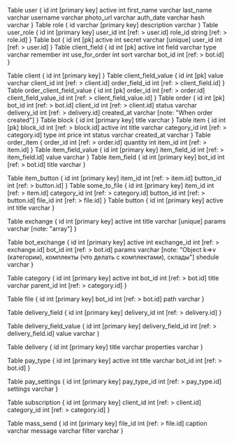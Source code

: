 Table user {
  id int [primary key]
  active int
  first_name varchar
  last_name varchar
  username varchar
  photo_url varchar
  auth_date varchar
  hash varchar
}
Table role {
   id varchar [primary key]
   description varchar
}
Table user_role {
   id int [primary key]
   user_id int [ref: > user.id]
   role_id string [ref: > role.id]
}
Table bot {
  id int [pk]
  active int
  secret varchar [unique]
  user_id int [ref: > user.id]
}
Table client_field {
  id int [pk]
  active int
  field varchar
  type varchar
  remember int
  use_for_order int
  sort varchar
  bot_id int [ref: > bot.id]
}

Table client {
  id int [primary key]
}
Table client_field_value {
  id int [pk]
  value varchar
  client_id int [ref: > client.id]
  order_field_id int [ref: > client_field.id]
}
Table order_client_field_value {
  id int [pk]
  order_id int [ref: > order.id]
  client_field_value_id int [ref: > client_field_value.id]
}
Table order {
  id int [pk]
  bot_id int [ref: > bot.id]
  client_id int [ref: > client.id]
  status varchar
  delivery_id int [ref: > delivery.id]
  created_at varchar [note: "When order created"]
}
Table block {
  id int [primary key]
  title varchar
}
Table item {
  id int [pk]
  block_id int [ref: > block.id]
  active int
  title varchar
  category_id int [ref: > category.id]
  type int
  price int
  status varchar
  created_at varchar
}
Table order_item {
  order_id int [ref: > order.id]
  quantity int
  item_id int [ref: > item.id]
}
Table item_field_value {
  id int [primary key]
  item_field_id int [ref: > item_field.id]
  value varchar
}
Table item_field {
  id int [primary key]
  bot_id int [ref: > bot.id]
  title varchar
}


Table item_button {
  id int [primary key]
  item_id int [ref: > item.id]
  button_id int [ref: > button.id]
}
Table some_to_file {
  id int [primary key]
  item_id int [ref: > item.id]
  category_id int [ref: > category.id]
  button_id int  [ref: > button.id]
  file_id int [ref: > file.id]
}
Table button {
  id int [primary key]
  active int
  title varchar
}


Table exchange {
  id int [primary key]
  active int
  title varchar [unique]
  params varchar  [note: "array"]
}

Table bot_exchange {
  id int [primary key]
  active int
  exchange_id int [ref: > exchange.id]
  bot_id int [ref: > bot.id]
  params varchar  [note: "Object k=>v (категории), комплекты (что делать с комплектами), склады"]
  shedule varchar
}

Table category {
  id int [primary key]
  active int
  bot_id int [ref: > bot.id]
  title varchar
  parent_id int [ref: > category.id]
}

Table file {
  id int [primary key]
  bot_id int [ref: > bot.id]
  path varchar
}

Table delivery_field {
  id int [primary key]
  delivery_id int [ref: > delivery.id]
}

Table delivery_field_value {
  id int [primary key]
  delivery_field_id int [ref: > delivery_field.id]
  value varchar
}

Table delivery {
  id int [primary key]
  title varchar
  properties varchar
}

Table pay_type {
  id int [primary key]
  active int
  title varchar
  bot_id int [ref: > bot.id]
}

Table pay_settings {
  id int [primary key]
  pay_type_id int [ref: > pay_type.id]
  settings varchar
}

Table subscription {
  id int [primary key]
  client_id int [ref: > client.id]
  category_id int [ref: > category.id]
}

Table mass_send {
  id int [primary key]
  file_id int [ref: > file.id]
  caption varchar
  message varchar
  filter varchar
}

















